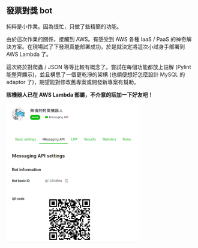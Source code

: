 ## 發票對獎 bot

純粹是小作業。因為很忙，只做了些精簡的功能。

由於這次作業的關係，接觸到 AWS。有感受到 AWS 各種 IaaS / PaaS 的神奇解決方案。在現場試了下發現真能部署成功，於是就決定將這次小試身手部署到 AWS Lambda 了。

這次終於對爬蟲 / JSON 等等比較有概念了。嘗試在每個功能都放上註解 (Pylint 能整齊顯示)，並且構思了一個更乾淨的架構 (也順便想好怎麼設計 MySQL 的 adaptor 了)，期望能對修改舊專案或開發新專案有幫助。

**該機器人已在 AWS Lambda 部屬，不介意的話加一下好友吧！**

<img src="https://raw.githubusercontent.com/RogelioKG/Prize-Checking-Bot/main/qrcode.png" alt="QRcode" width="355" height="370"/>
